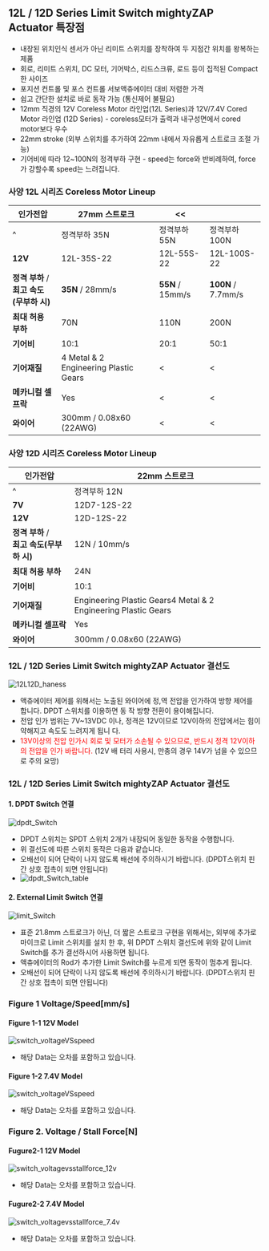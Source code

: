 ## 12L / 12D Series Limit Switch mightyZAP Actuator 특장점 
- 내장된 위치인식 센서가 아닌 리미트 스위치를 장착하여 두 지점간 위치를 왕복하는 제품 
- 회로, 리미트 스위치, DC 모터, 기어박스, 리드스크류, 로드 등이 집적된 Compact한 사이즈 
- 포지션 컨트롤 및 포스 컨트롤 서보액츄에이터 대비 저렴한 가격 
- 쉽고 간단한 설치로 바로 동작 가능 (통신제어 불필요) 
- 12mm 직경의 12V Coreless Motor 라인업(12L Series)과 12V/7.4V Cored Motor 라인업 (12D Series) - coreless모터가 출력과 내구성면에서 cored motor보다 우수 
- 22mm stroke (외부 스위치를 추가하여 22mm 내에서 자유롭게 스트로크 조절 가능)  
- 기어비에 따라 12~100N의 정격부하 구현 - speed는 force와 반비례하여, force가 강할수록 speed는 느려집니다.
### 사양 12L 시리즈 Coreless Motor Lineup
| 인가전압                             | 27mm 스트로크                             | <<               |                    |
| -------------------------------- | ------------------------------------- | ---------------- | ------------------ |
| ^                                | 정격부하 35N                              | 정격부하 55N         | 정격부하 100N          |
| **12V**                          | 12L-35S-22                            | 12L-55S-22       | 12L-100S-22        |
| **정격 부하** / <br>**최고 속도(무부하 시)** | **35N** / 28mm/s                      | **55N** / 15mm/s | **100N** / 7.7mm/s |
| **최대 허용 부하**                     | 70N                                   | 110N             | 200N               |
| **기어비**                          | 10:1                                  | 20:1             | 50:1               |
| **기어재질**                         | 4 Metal & 2 Engineering Plastic Gears | <                | <                  |
| **메카니컬 셀프락**                     | Yes                                   | <                | <                  |
| **와이어**                          | 300mm / 0.08x60 (22AWG)               | <                | <                  |

### 사양 12D 시리즈 Coreless Motor Lineup
| 인가전압                             | 22mm 스트로크                                                      |
| -------------------------------- | -------------------------------------------------------------- |
| ^                                | 정격부하 12N                                                       |
| **7V**                           | 12D7-12S-22                                                    |
| **12V**                          | 12D-12S-22                                                     |
| **정격 부하** / <br>**최고 속도(무부하 시)** | 12N / 10mm/s                                                   |
| **최대 허용 부하**                     | 24N                                                            |
| **기어비**                          | 10:1                                                           |
| **기어재질**                         | Engineering Plastic Gears4 Metal & 2 Engineering Plastic Gears |
| **메카니컬 셀프락**                     | Yes                                                            |
| **와이어**                          | 300mm / 0.08x60 (22AWG)                                        |
### 12L / 12D Series Limit Switch mightyZAP Actuator 결선도
![12L12D_haness](./img/12L12D_haness.png)
- 액츄에이터 제어를 위해서는 노출된 와이어에 정,역 전압을 인가하여 방향 제어를 합니다. DPDT 스위치를 이용하면 동 작 방향 전환이 용이해집니다. 
- 전압 인가 범위는 7V~13VDC 이나, 정격은 12V이므로 12V이하의 전압에서는 힘이 약해지고 속도도 느려지게 됩니 다. 
- <font color="red">13V이상의 전압 인가시 회로 및 모터가 소손될 수 있으므로, 반드시 정격 12V이하의 전압을 인가 바랍니다.</font> (12V 배 터리 사용시, 만충의 경우 14V가 넘을 수 있으므로 주의 요망)

### 12L / 12D Series Limit Switch mightyZAP Actuator 결선도
#### 1. DPDT Switch 연결
![dpdt_Switch](./img/dpdt_switch.png)
- DPDT 스위치는 SPDT 스위치 2개가 내장되어 동일한 동작을 수행합니다. 
- 위 결선도에 따른 스위치 동작은 다음과 같습니다. 
- 오배선이 되어 단락이 나지 않도록 배선에 주의하시기 바랍니다. (DPDT스위치 핀간 상호 접촉이 되면 안됩니다)
- ![dpdt_Switch_table](./img/dpdt_switch_table.png)
#### 2. External Limit Switch 연결
![limit_Switch](./img/limit_switch.png) 

- 표준 21.8mm 스트로크가 아닌, 더 짧은 스트로크 구현을 위해서는, 외부에 추가로 마이크로 Limit 스위치를 설치 한 후, 위 DPDT 스위치 결선도에 위와 같이 Limit Switch를 추가 결선하시어 사용하면 됩니다. 
- 액츄에이터의 Rod가 추가한 Limit Switch를 누르게 되면 동작이 멈추게 됩니다. 
- 오배선이 되어 단락이 나지 않도록 배선에 주의하시기 바랍니다. (DPDT스위치 핀간 상호 접촉이 되면 안됩니다)

### Figure 1 Voltage/Speed[mm/s]
#### Figure 1-1 12V Model
![switch_voltageVSspeed](./img/switch_voltageVSspeed.png)
 - 해당 Data는 오차를 포함하고 있습니다.

#### Figure 1-2 7.4V Model
![switch_voltageVSspeed](./img/switch_voltageVSspeed_7.4.png)
 - 해당 Data는 오차를 포함하고 있습니다.

### Figure 2. Voltage / Stall Force[N]
#### Fugure2-1 12V Model
![switch_voltagevsstallforce_12v](./img/switch_voltagevsstallforce_12v.png)
 - 해당 Data는 오차를 포함하고 있습니다.

#### Fugure2-2 7.4V Model
![switch_voltagevsstallforce_7.4v](./img/switch_voltagevsstallforce_7.4v.png)
 - 해당 Data는 오차를 포함하고 있습니다.
